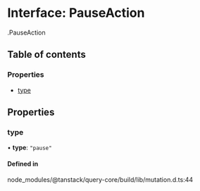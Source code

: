 # Interface: PauseAction

[<internal>](../wiki/%3Cinternal%3E).PauseAction

## Table of contents

### Properties

- [type](../wiki/%3Cinternal%3E.PauseAction#type-1)

## Properties

### type

• **type**: ``"pause"``

#### Defined in

node_modules/@tanstack/query-core/build/lib/mutation.d.ts:44
